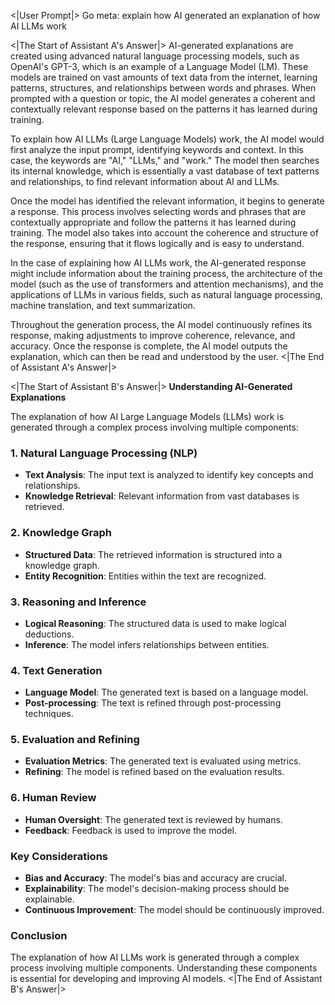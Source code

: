 <|User Prompt|>
Go meta: explain how AI generated an explanation of how AI LLMs work

<|The Start of Assistant A's Answer|>
AI-generated explanations are created using advanced natural language processing models, such as OpenAI's GPT-3, which is an example of a Language Model (LM). These models are trained on vast amounts of text data from the internet, learning patterns, structures, and relationships between words and phrases. When prompted with a question or topic, the AI model generates a coherent and contextually relevant response based on the patterns it has learned during training.

To explain how AI LLMs (Large Language Models) work, the AI model would first analyze the input prompt, identifying keywords and context. In this case, the keywords are "AI," "LLMs," and "work." The model then searches its internal knowledge, which is essentially a vast database of text patterns and relationships, to find relevant information about AI and LLMs.

Once the model has identified the relevant information, it begins to generate a response. This process involves selecting words and phrases that are contextually appropriate and follow the patterns it has learned during training. The model also takes into account the coherence and structure of the response, ensuring that it flows logically and is easy to understand.

In the case of explaining how AI LLMs work, the AI-generated response might include information about the training process, the architecture of the model (such as the use of transformers and attention mechanisms), and the applications of LLMs in various fields, such as natural language processing, machine translation, and text summarization.

Throughout the generation process, the AI model continuously refines its response, making adjustments to improve coherence, relevance, and accuracy. Once the response is complete, the AI model outputs the explanation, which can then be read and understood by the user.
<|The End of Assistant A's Answer|>

<|The Start of Assistant B's Answer|>
**Understanding AI-Generated Explanations**

The explanation of how AI Large Language Models (LLMs) work is generated through a complex process involving multiple components:

### **1. Natural Language Processing (NLP)**

- **Text Analysis**: The input text is analyzed to identify key concepts and relationships.
- **Knowledge Retrieval**: Relevant information from vast databases is retrieved.

### **2. Knowledge Graph**

- **Structured Data**: The retrieved information is structured into a knowledge graph.
- **Entity Recognition**: Entities within the text are recognized.

### **3. Reasoning and Inference**

- **Logical Reasoning**: The structured data is used to make logical deductions.
- **Inference**: The model infers relationships between entities.

### **4. Text Generation**

- **Language Model**: The generated text is based on a language model.
- **Post-processing**: The text is refined through post-processing techniques.

### **5. Evaluation and Refining**

- **Evaluation Metrics**: The generated text is evaluated using metrics.
- **Refining**: The model is refined based on the evaluation results.

### **6. Human Review**

- **Human Oversight**: The generated text is reviewed by humans.
- **Feedback**: Feedback is used to improve the model.

### **Key Considerations**

- **Bias and Accuracy**: The model's bias and accuracy are crucial.
- **Explainability**: The model's decision-making process should be explainable.
- **Continuous Improvement**: The model should be continuously improved.

### **Conclusion**

The explanation of how AI LLMs work is generated through a complex process involving multiple components. Understanding these components is essential for developing and improving AI models.
<|The End of Assistant B's Answer|>